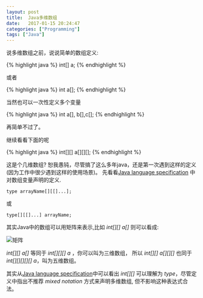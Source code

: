 ```yaml
---
layout: post
title:  Java多维数组
date:   2017-01-15 20:24:47
categories: ["Programming"]
tags: ["Java"]
---
```


说多维数组之前，说说简单的数组定义:

{% highlight java %}
int[] a;
{% endhighlight %}

或者

{% highlight java %}
int a[];
{% endhighlight %}

当然也可以一次性定义多个变量

{% highlight java %}
int a[], b[],c[];
{% endhighlight %}

再简单不过了。

继续看看下面的呢

{% highlight java %}
int[][] a[][][];
{% endhighlight %}

这是个几维数组?
恕我愚钝，尽管搞了这么多年java，还是第一次遇到这样的定义(因为工作中很少遇到这样的使用场景)。
先看看[Java language specification](http://docs.oracle.com/javase/specs/jls/se7/html/jls-10.html) 中对数组变量声明的定义.

```
type arrayName[][[]...];
```
或

```
type[][[]...] arrayName;
```
其实Java中的数组可以用矩阵来表示,比如 *int[][] a[]* 则可以看成:

![矩阵](http://posts.xiebiao.com/images/2017-01-15-java-multidimensional-arrays/matrix.png "矩阵")

*int[][] a[]*  等同于 *int[][][] a* ，你可以叫为三维数组，
所以 *int[][] a[][][]* 也同于 *int[][][][][] a*，叫为五维数组。

其实从[Java language specification](http://docs.oracle.com/javase/specs/jls/se7/html/jls-10.html)中可以看出
*int[][]* 可以理解为 *type*，尽管定义中指出不推荐 *mixed notation* 方式来声明多维数组,  但不影响这种表达式合法。
